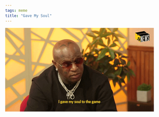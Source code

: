 ```yaml
---
tags: meme
title: "Gave My Soul"
---
```


![gavemysoul.png](https://raw.githubusercontent.com/muneer78/muneer78.github.io/master/images/gavemysoul.png)
